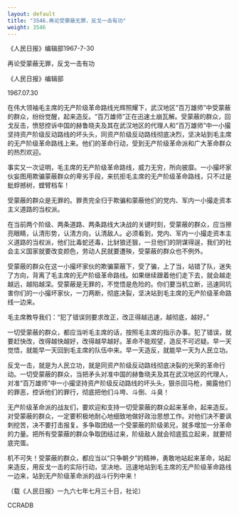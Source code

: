 ```yaml
---
layout: default
title: "3546.再论受蒙蔽无罪，反戈一击有功"
weight: 3546
---
```


《人民日报》编辑部1967-7-30

再论受蒙蔽无罪，反戈一击有功

《人民日报》编辑部

1967.07.30

在伟大领袖毛主席的无产阶级革命路线光辉照耀下，武汉地区“百万雄师”中受蒙蔽的群众，纷纷觉醒，起来造反。“百万雄师”正在迅速土崩瓦解。受蒙蔽的群众，回戈反击，愤怒控诉中国的赫鲁晓夫及其在武汉地区的代理人和“百万雄师”中一小撮坚持资产阶级反动路线的坏头头，同资产阶级反动路线彻底决烈，坚决站到毛主席的无产阶级革命路线上来。他们的革命行动，受到无产阶级革命派和广大革命群众的热烈欢迎。

事实又一次证明，毛主席的无产阶级革命路线，威力无穷，所向披靡。一小撮坏家伙妄图用欺骗蒙蔽群众的卑劣手段，来抗拒毛主席的无产阶级革命路线，只不过是蚍蜉撼树，螳臂档车！

受蒙蔽的群众是无罪的。罪责完全归于欺骗和蒙蔽他们的党内、军内一小撮走资本主义道路的当权派。

在当前两个阶级、两条道路、两条路线大决战的关键时刻，受蒙蔽的群众，应当擦亮眼睛，认清形势，认清方向，认清敌人。必须看到，党内、军内一小撮走资本主义道路的当权派，他们比毒蛇还毒，比豺狼还狠，一旦他们的阴谋得逞，我们的社会主义国家就要改变颜色，劳动人民就要遭殃，受蒙蔽的群众也不例外。

受蒙蔽的群众在这一小撮坏家伙的欺骗蒙蔽下，受了骗，上了当，站错了队，迷失了方向，背离了毛主席的无产阶级革命路线。如果继续跟着他们走下去，就会越走越远，越陷越深。受蒙蔽是无罪的，不觉悟是危险的。你们要当机立断，迅速同坑害你们的一小撮坏家伙，一刀两断，彻底决裂，坚决站到毛主席的无产阶级革命路线一边来。

毛主席教导我们：“犯了错误则要求改正，改正得越迅速，越彻底，越好。”

一切受蒙蔽的群众，都应当听毛主席的话，按照毛主席的指示办事。犯了错误，就要赶快改，改得越快越好，改得越早越好。革命不能观望，造反不可迟疑。早一天觉悟，就能早一天回到毛主席的队伍中来。早一天造反，就能早一天为人民立功。

反戈一击，就是为人民立功，就是同资产阶级反动路线彻底决裂的光荣的革命行动。一切受蒙蔽的群众，当把矛头对准中国的赫鲁晓夫及其在武汉地区的代理人，对准“百万雄师”中一小撮坚持资产阶级反动路线的坏头头，狠杀回马枪，揭露他们的罪恶，控诉他们的罪行，彻底把他们斗垮、斗倒、斗臭！

无产阶级革命派的战友们，要欢迎和支持一切受蒙蔽的群众起来革命，起来造反。对受蒙蔽的群众，一定要积极地耐心地细致地做好政治思想工作。对他们决不要讽刺挖苦，决不要打击报复。多争取团结一个受蒙蔽的阶级弟兄，就多增加一分革命的力量。把所有受蒙蔽的群众争取团结过来，阶级敌人就会彻底孤立起来，就要彻底完蛋。

机不可失！受蒙蔽的群众，都应当以“只争朝夕”的精神，勇敢地站起来革命，站起来造反，用反戈一击的实际行动，坚决地、迅速地站到毛主席的无产阶级革命路线一边来，站到无产阶级革命派的战斗行列中来！

（载《人民日报》一九六七年七月三十日，社论）

CCRADB

